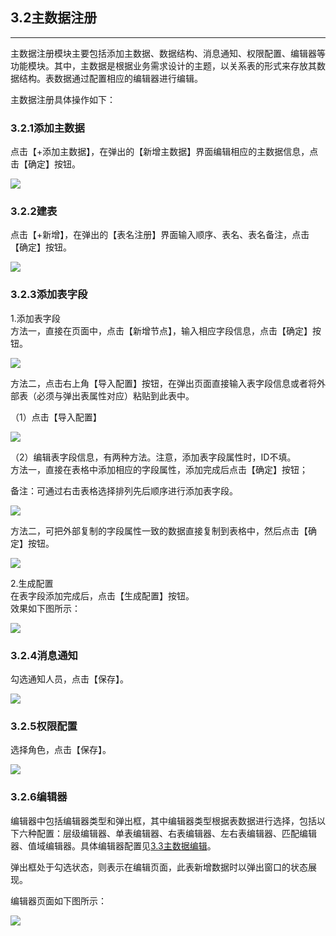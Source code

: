 ## 3.2主数据注册

---

主数据注册模块主要包括添加主数据、数据结构、消息通知、权限配置、编辑器等功能模块。其中，主数据是根据业务需求设计的主题，以关系表的形式来存放其数据结构。表数据通过配置相应的编辑器进行编辑。

主数据注册具体操作如下：

### 3.2.1添加主数据

点击【+添加主数据】，在弹出的【新增主数据】界面编辑相应的主数据信息，点击【确定】按钮。

![](/assets/20171201145708.png)

### 3.2.2建表

点击【+新增】，在弹出的【表名注册】界面输入顺序、表名、表名备注，点击【确定】按钮。

![](/assets/20171201150912.png)

### 3.2.3添加表字段

1.添加表字段  
方法一，直接在页面中，点击【新增节点】，输入相应字段信息，点击【确定】按钮。

![](/assets/20171201153356.png)

方法二，点击右上角【导入配置】按钮，在弹出页面直接输入表字段信息或者将外部表（必须与弹出表属性对应）粘贴到此表中。

（1）点击【导入配置】

![](/assets/20171201154554.png)

（2）编辑表字段信息，有两种方法。注意，添加表字段属性时，ID不填。  
方法一，直接在表格中添加相应的字段属性，添加完成后点击【确定】按钮；

备注：可通过右击表格选择排列先后顺序进行添加表字段。

![](/assets/20171204111708.png)

方法二，可把外部复制的字段属性一致的数据直接复制到表格中，然后点击【确定】按钮。

![](/assets/20171204112112.png)

2.生成配置  
在表字段添加完成后，点击【生成配置】按钮。  
效果如下图所示：

![](/assets/20171204112947.png)

### 3.2.4消息通知

勾选通知人员，点击【保存】。

![](/assets/20171201160520.png)

### 3.2.5权限配置

选择角色，点击【保存】。

![](/assets/20171201160621.png)

### 3.2.6编辑器

编辑器中包括编辑器类型和弹出框，其中编辑器类型根据表数据进行选择，包括以下六种配置：层级编辑器、单表编辑器、右表编辑器、左右表编辑器、匹配编辑器、值域编辑器。具体编辑器配置见[3.3主数据编辑](/3shi-yong-shuo-ming/33zhu-shu-ju-bian-ji.md)。

弹出框处于勾选状态，则表示在编辑页面，此表新增数据时以弹出窗口的状态展现。

编辑器页面如下图所示：

![](/assets/20171201161952.png)

